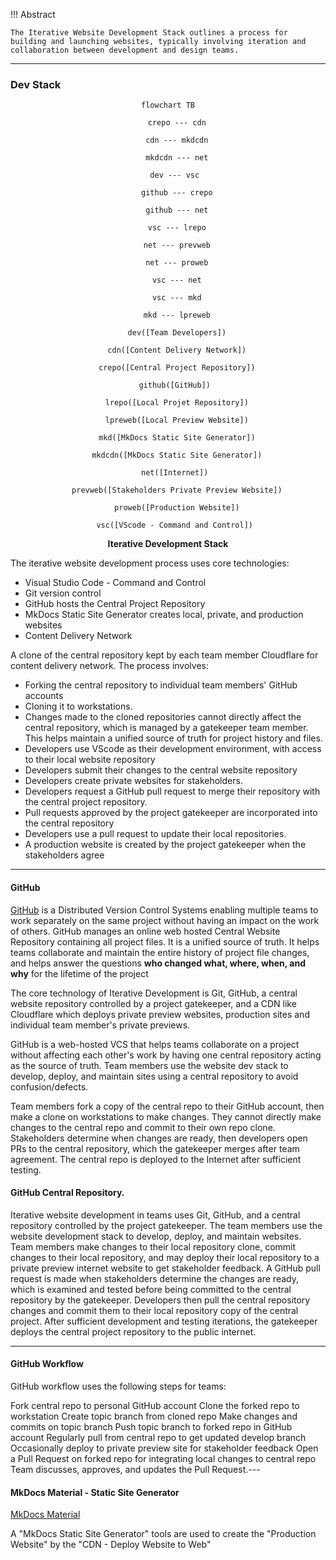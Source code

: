 
!!! Abstract 

	The Iterative Website Development Stack outlines a process for building and launching websites, typically involving iteration and collaboration between development and design teams.

---

### Dev Stack
<div style="text-align: center;">


``` mermaid
flowchart TB
	
	crepo --- cdn

	cdn --- mkdcdn

	mkdcdn --- net

	dev --- vsc 

	github --- crepo

	github --- net
	
	vsc --- lrepo
	
	net --- prevweb

	net --- proweb

	vsc --- net

	vsc --- mkd

	mkd --- lpreweb

	dev([Team Developers])

	cdn([Content Delivery Network])

	crepo([Central Project Repository])

	github([GitHub]) 

	lrepo([Local Projet Repository])

	lpreweb([Local Preview Website])

	mkd([MkDocs Static Site Generator])

	mkdcdn([MkDocs Static Site Generator])

	net([Internet]) 
	
	prevweb([Stakeholders Private Preview Website])

	proweb([Production Website])

	vsc([VScode - Command and Control]) 

```
<b>Iterative  Development Stack</b>
</div>

The iterative website development process uses core technologies:

- Visual Studio Code - Command and Control
- Git version control
- GitHub hosts the Central Project Repository
- MkDocs Static Site Generator creates local, private, and production websites
- Content Delivery Network

A clone of the central repository kept by each team member
Cloudflare for content delivery network. The process involves:

- Forking the central repository to individual team members' GitHub accounts 
- Cloning it to workstations. 
- Changes made to the cloned repositories cannot directly affect the central repository, which is managed by a gatekeeper team member. This helps maintain a unified source of truth for project history and files.
- Developers use VScode as their development environment, with access to their local website repository
- Developers submit their changes to the central website repository
- Developers create private websites for stakeholders.
- Developers request a GitHub pull request to merge their repository with the central project repository.
- Pull requests approved by the project gatekeeper are incorporated into the central repository
- Developers use a pull request to update their local repositories.
- A production website is created by the project gatekeeper when the stakeholders agree

---

#### GitHub

[GitHub](github.md) is a Distributed Version Control Systems enabling multiple teams to work separately on the same project without having an impact on the work of others. GitHub manages an online web hosted Central Website Repository containing all project files. It is a unified source of truth. It helps teams collaborate and maintain the entire history of project file changes, and helps answer the questions **who changed what, where, when, and why** for the lifetime of the project

The core technology of Iterative Development is Git, GitHub, a central website repository controlled by a project gatekeeper, and a CDN like Cloudflare which deploys private preview websites, production sites and individual team member's private previews.

GitHub is a web-hosted VCS that helps teams collaborate on a project without affecting each other's work by having one central repository acting as the source of truth. Team members use the website dev stack to develop, deploy, and maintain sites using a central repository to avoid confusion/defects.

Team members fork a copy of the central repo to their GitHub account, then make a clone on workstations to make changes. They cannot directly make changes to the central repo and commit to their own repo clone. Stakeholders determine when changes are ready, then developers open PRs to the central repository, which the gatekeeper merges after team agreement. The central repo is deployed to the Internet after sufficient testing.

#### GitHub Central Repository.  

Iterative website development in teams uses Git, GitHub, and a central repository controlled by the project gatekeeper. The team members use the website development stack to develop, deploy, and maintain websites. Team members make changes to their local repository clone, commit changes to their local repository, and may deploy their local repository to a private preview internet website to get stakeholder feedback. A GitHub pull request is made when stakeholders determine the changes are ready, which is examined and tested before being committed to the central repository by the gatekeeper. Developers then pull the central repository changes and commit them to their local repository copy of the central project. After sufficient development and testing iterations, the gatekeeper deploys the central project repository to the public internet.

---

#### GitHub Workflow

GitHub workflow uses the following steps for teams:

Fork central repo to personal GitHub account
Clone the forked repo to workstation
Create topic branch from cloned repo
Make changes and commits on topic branch
Push topic branch to forked repo in GitHub account
Regularly pull from central repo to get updated develop branch
Occasionally deploy to private preview site for stakeholder feedback
Open a Pull Request on forked repo for integrating local changes to central repo
Team discusses, approves, and updates the Pull Request.---

#### MkDocs Material - Static Site Generator

[MkDocs Material](mkdocs.md)

  
A "MkDocs Static Site Generator" tools are used to create the "Production Website" by the "CDN - Deploy Website to Web"


